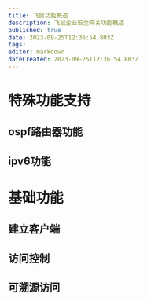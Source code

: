 ```yaml
---
title: 飞鼠功能概述
description: 飞鼠企业安全网关功能概述
published: true
date: 2023-09-25T12:36:54.803Z
tags: 
editor: markdown
dateCreated: 2023-09-25T12:36:54.803Z
---
```


# 特殊功能支持
## ospf路由器功能
## ipv6功能
# 基础功能
## 建立客户端
## 访问控制
## 可溯源访问